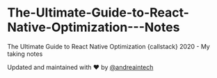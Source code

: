 # The-Ultimate-Guide-to-React-Native-Optimization---Notes
The Ultimate Guide to React Native Optimization {callstack} 2020 - My taking notes 

Updated and maintained with ❤️ by [@andreaintech](https://andreaintech.github.io/web/)
